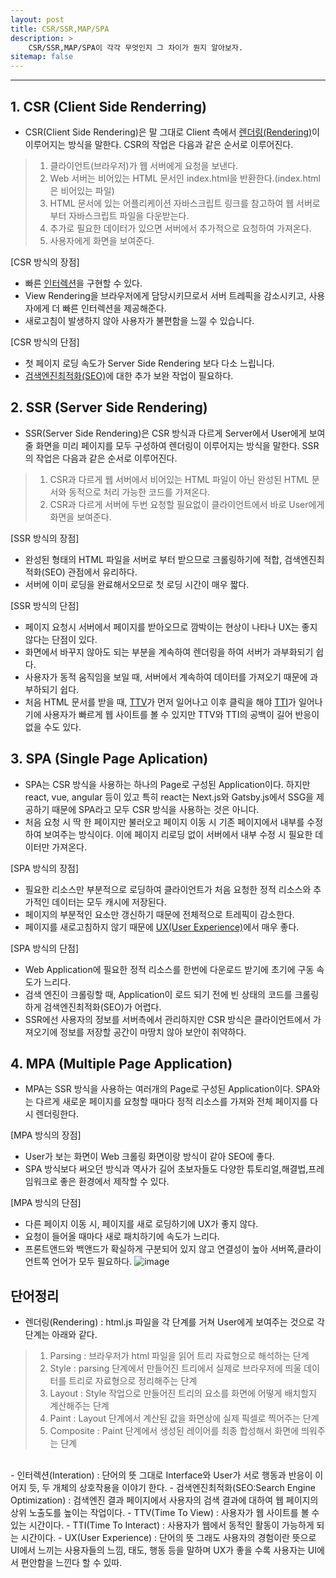 ```yaml
---
layout: post
title: CSR/SSR,MAP/SPA
description: >
    CSR/SSR,MAP/SPA이 각각 무엇인지 그 차이가 뭔지 알아보자.
sitemap: false
---
```

---
## 1. CSR (Client Side Renderring)
- CSR(Client Side Rendering)은 말 그대로 Client 측에서 [렌더링(Rendering)](#단어정리)이 이루어지는 방식을 말한다. CSR의 작업은 다음과 같은 순서로 이루어진다.<br>
> 1) 클라이언트(브라우저)가 웹 서버에게 요청을 보낸다.<br>
> 2) Web 서버는 비어있는 HTML 문서인 index.html을 반환한다.(index.html은 비어있는 파일)<br>
> 3) HTML 문서에 있는 어플리케이션 자바스크립트 링크를 참고하여 웹 서버로부터 자바스크립트 파일을 다운받는다.<br>
> 4) 추가로 필요한 데이터가 있으면 서버에서 추가적으로 요청하여 가져온다.<br>
> 5) 사용자에게 화면을 보여준다.<br>

[CSR 방식의 장점]
- 빠른 [인터렉션](#단어정리)을 구현할 수 있다.
- View Rendering을 브라우저에게 담당시키므로서 서버 트레픽을 감소시키고, 사용자에게 더 빠른 인터렉션을 제공해준다.
- 새로고침이 발생하지 않아 사용자가 불편함을 느낄 수 있습니다.

[CSR 방식의 단점]
- 첫 페이지 로딩 속도가 Server Side Rendering 보다 다소 느립니다.
- [검색엔진최적화(SEO)](#단어정리)에 대한 추가 보완 작업이 필요하다.

## 2. SSR (Server Side Rendering)
- SSR(Server Side Rendering)은 CSR 방식과 다르게 Server에서 User에게 보여줄 화면을 미리 페이지를 모두 구성하여 렌더링이 이루어지는 방식을 말한다. SSR의 작업은 다음과 같은 순서로 이루어진다.
> 1) CSR과 다르게 웹 서버에서 비어있는 HTML 파일이 아닌 완성된 HTML 문서와 동적으로 처리 가능한 코드를 가져온다.<br>
> 2) CSR과 다르게 서버에 두번 요청할 필요없이 클라이언트에서 바로 User에게 화면을 보여준다.

[SSR 방식의 장점]
- 완성된 형태의 HTML 파일을 서버로 부터 받으므로 크롤링하기에 적합, 검색엔진최적화(SEO) 관점에서 유리하다.
- 서버에 이미 로딩을 완료해서오므로 첫 로딩 시간이 매우 짧다.

[SSR 방식의 단점]
- 페이지 요청시 서버에서 페이지를 받아오므로 깜박이는 현상이 나타나 UX는 좋지 않다는 단점이 있다.
- 화면에서 바꾸지 않아도 되는 부분을 계속하여 렌더링을 하여 서버가 과부화되기 쉽다.
- 사용자가 동적 움직임을 보일 때, 서버에서 계속하여 데이터를 가져오기 때문에 과부하되기 쉽다.
- 처음 HTML 문서를 받을 때, [TTV](#단어정리)가 먼저 일어나고 이후 클릭을 해야 [TTI](#단어정리)가 일어나기에 사용자가 빠르게 웹 사이트를 볼 수 있지만 TTV와 TTI의 공백이 길어 반응이 없을 수도 있다.

## 3. SPA (Single Page Aplication)
- SPA는 CSR 방식을 사용하는 하나의 Page로 구성된 Application이다. 하지만 react, vue, angular 등이 있고 특히 react는 Next.js와 Gatsby.js에서 SSG을 제공하기 때문에 SPA라고 모두 CSR 방식을 사용하는 것은 아니다.
- 처음 요청 시 딱 한 페이지만 불러오고 페이지 이동 시 기존 페이지에서 내부를 수정하여 보여주는 방식이다. 이에 페이지 리로딩 없이 서버에서 내부 수정 시 필요한 데이터만 가져온다.

[SPA 방식의 장점]
- 필요한 리소스만 부분적으로 로딩하여 클라이언트가 처음 요청한 정적 리소스와 추가적인 데이터는 모두 캐시에 저장된다.
- 페이지의 부분적인 요소만 갱신하기 때문에 전체적으로 트레픽이 감소한다.
- 페이지를 새로고침하지 않기 때문에 [UX(User Experience)](#단어정리)에서 매우 좋다.

[SPA 방식의 단점]
- Web Application에 필요한 정적 리소스를 한번에 다운로드 받기에 초기에 구동 속도가 느리다.
- 검색 엔진이 크롤링할 때, Application이 로드 되기 전에 빈 상태의 코드를 크롤링하게 검색엔진최적화(SEO)가 어렵다.
- SSR에선 사용자의 정보를 서버측에서 관리하지만 CSR 방식은 클라이언트에서 가져오기에 정보를 저장할 공간이 마땅치 않아 보안이 취약하다.

## 4. MPA (Multiple Page Application)
- MPA는 SSR 방식을 사용하는 여러개의 Page로 구성된 Application이다. SPA와는 다르게 새로운 페이지를 요청할 때마다 정적 리소스를 가져와 전체 페이지를 다시 렌더링한다.

[MPA 방식의 장점]
- User가 보는 화면이 Web 크롤링 화면이랑 방식이 같아 SEO에 좋다.
- SPA 방식보다 써오던 방식과 역사가 길어 초보자들도 다양한 튜토리얼,해결법,프레임워크로 좋은 환경에서 제작할 수 있다.

[MPA 방식의 단점]
- 다른 페이지 이동 시, 페이지를 새로 로딩하기에 UX가 좋지 않다.
- 요청이 들어올 때마다 새로 패치하기에 속도가 느리다.
- 프론트앤드와 백앤드가 확실하게 구분되어 있지 않고 연결성이 높아 서버쪽,클라이언트쪽 언어가 모두 필요하다.
![image](https://velog.velcdn.com/images/wns450/post/13be25ec-96a5-47c7-bc85-6ad0acb5d01e/image.png "정리사진")

## 단어정리
- 렌더링(Rendering) : html.js 파일을 각 단계를 거쳐 User에게 보여주는 것으로 각 단계는 아래와 같다.
> 1) Parsing : 브라우저가 html 파일을 읽어 트리 자료형으로 해석하는 단계<br> 
> 2) Style : parsing 단계에서 만들어진 트리에서 실제로 브라우저에 띄울 데이터를 트리로 자료형으로 정리해주는 단계<br>
> 3) Layout : Style 작업으로 만들어진 트리의 요소를 화면에 어떻게 배치할지 계산해주는 단계<br>
> 4) Paint : Layout 단계에서 계산된 값을 화면상에 실제 픽셀로 찍어주는 단계<br>
> 5) Composite : Paint 단계에서 생성된 레이어를 최종 합성해서 화면에 띄워주는 단계
<br>
- 인터렉션(Interation) : 단어의 뜻 그대로 Interface와 User가 서로 행동과 반응이 이어지 듯, 두 개체의 상호작용을 이야기 한다.
- 검색엔진최적화(SEO:Search Engine Optimization) : 검색엔진 결과 페이지에서 사용자의 검색 결과에 대하여 웹 페이지의 상위 노출도를 높이는 작업이다.
- TTV(Time To View) : 사용자가 웹 사이트를 볼 수 있는 시간이다.
- TTI(Time To Interact) : 사용자가 웹에서 동적인 활동이 가능하게 되는 시간이다.
- UX(User Experience) : 단어의 뜻 그래도 사용자의 경험이란 뜻으로 UI에서 느끼는 사용자들의 느낌, 태도, 행동 등을 말하며 UX가 좋을 수록 사용자는 UI에서 편안함을 느낀다 할 수 있따.